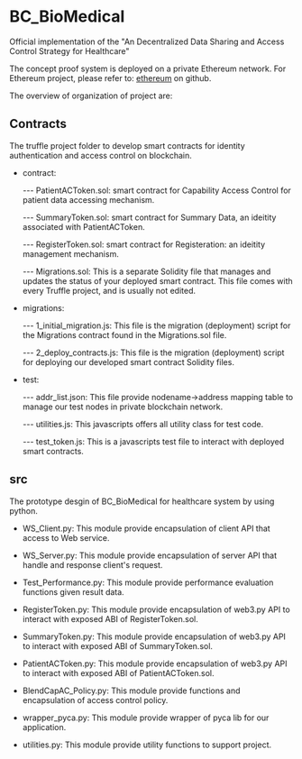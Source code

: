# BC_BioMedical
Official implementation of the "An Decentralized Data Sharing and Access Control Strategy for Healthcare"

The concept proof system is deployed on a private Ethereum network. For Ethereum project, please refer to: [ethereum](https://github.com/ethereum) on github.

The overview of organization of project are:

## Contracts
The truffle project folder to develop smart contracts for identity authentication and access control on blockchain.

* contract:

	--- PatientACToken.sol: smart contract for Capability Access Control for patient data accessing mechanism.

	--- SummaryToken.sol: smart contract for Summary Data, an ideitity associated with PatientACToken.

	--- RegisterToken.sol: smart contract for Registeration: an ideitity management mechanism.
	
	--- Migrations.sol: This is a separate Solidity file that manages and updates the status of your deployed smart contract. This file comes with every Truffle project, and is usually not edited.
	
* migrations:

	--- 1_initial_migration.js: This file is the migration (deployment) script for the Migrations contract found in the Migrations.sol file.
	
	--- 2_deploy_contracts.js: This file is the migration (deployment) script for deploying our developed smart contract Solidity files.
	
* test:

	--- addr_list.json: This file provide nodename->address mapping table to manage our test nodes in private blockchain network.
	
	--- utilities.js: This javascripts offers all utility class for test code.
	
	--- test_token.js: This is a javascripts test file to interact with deployed smart contracts.
	
## src
The prototype desgin of BC_BioMedical for healthcare system by using python. 

* WS_Client.py: This module provide encapsulation of client API that access to Web service.

* WS_Server.py: This module provide encapsulation of server API that handle and response client's request.

* Test_Performance.py: This module provide performance evaluation functions given result data.

* RegisterToken.py: This module provide encapsulation of web3.py API to interact with exposed ABI of RegisterToken.sol.

* SummaryToken.py: This module provide encapsulation of web3.py API to interact with exposed ABI of SummaryToken.sol.

* PatientACToken.py: This module provide encapsulation of web3.py API to interact with exposed ABI of PatientACToken.sol.

* BlendCapAC_Policy.py: This module provide functions and encapsulation of access control policy.

* wrapper_pyca.py: This module provide wrapper of pyca lib for our application.

* utilities.py: This module provide utility functions to support project.